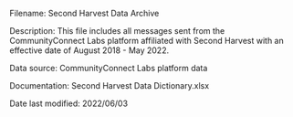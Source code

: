 Filename: Second Harvest Data Archive

Description:	This file includes all messages sent from the CommunityConnect Labs platform affiliated with Second Harvest with an effective date of August 2018 - May 2022. 

Data source:	CommunityConnect Labs platform data

Documentation: Second Harvest Data Dictionary.xlsx

Date last modified:  2022/06/03
